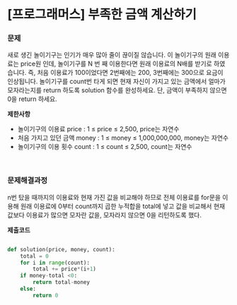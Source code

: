 # [프로그래머스] 부족한 금액 계산하기

### 문제

새로 생긴 놀이기구는 인기가 매우 많아 줄이 끊이질 않습니다. 이 놀이기구의 원래 이용료는 price원 인데, 놀이기구를 N 번 째 이용한다면 원래 이용료의 N배를 받기로 하였습니다. 즉, 처음 이용료가 100이었다면 2번째에는 200, 3번째에는 300으로 요금이 인상됩니다.
놀이기구를 count번 타게 되면 현재 자신이 가지고 있는 금액에서 얼마가 모자라는지를 return 하도록 solution 함수를 완성하세요.
단, 금액이 부족하지 않으면 0을 return 하세요.

**제한사항**

* 놀이기구의 이용료 price : 1 ≤ price ≤ 2,500, price는 자연수
* 처음 가지고 있던 금액 money : 1 ≤ money ≤ 1,000,000,000, money는 자연수
* 놀이기구의 이용 횟수 count : 1 ≤ count ≤ 2,500, count는 자연수

</br>

### 문제해결과정

n번 탔을 때까지의 이용료와 현재 가진 값을 비교해야 하므로 전체 이용료를 for문을 이용해 원래 이용료에 0부터 count까지 곱한 누적합을 total에 넣고 값을 비교해서 현재 값보다 이용료가 많으면 모자란 값을, 모자라지 않으면 0을 리턴하도록 했다.

**제출코드**


```python

def solution(price, money, count):
    total = 0
    for i in range(count):
        total += price*(i+1)
    if money-total <0:
        return total-money
    else:
        return 0

```
